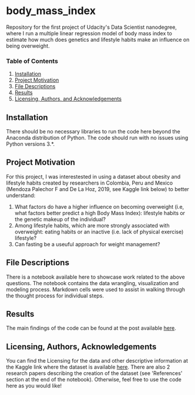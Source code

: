 # body_mass_index
Repository for the first project of Udacity's Data Scientist nanodegree, where I run a multiple linear regression model of body mass index to estimate how much does genetics and lifestyle habits make an influence on being overweight.


### Table of Contents

1. [Installation](#installation)
2. [Project Motivation](#motivation)
3. [File Descriptions](#files)
4. [Results](#results)
5. [Licensing, Authors, and Acknowledgements](#licensing)

## Installation <a name="installation"></a>

There should be no necessary libraries to run the code here beyond the Anaconda distribution of Python.  The code should run with no issues using Python versions 3.*.

## Project Motivation<a name="motivation"></a>

For this project, I was interestested in using a dataset about obesity and lifestyle habits created by researchers in Colombia, Peru and Mexico (Mendoza Palechor F and De La Hoz, 2019, see Kaggle link below) to better understand:

1. What factors do have a higher influence on becoming overweight (i.e, what factors better predict a high Body Mass Index): lifestyle habits or the genetic makeup of the individual?
2. Among lifestyle habits, which are more strongly associated with overweight: eating habits or an inactive (i.e. lack of physical exercise) lifestyle?
3. Can fasting be a useuful approach for weight management?


## File Descriptions <a name="files"></a>

There is a notebook available here to showcase work related to the above questions.  The notebook contains the data wrangling, visualization and modeling process.  Markdown cells were used to assist in walking through the thought process for individual steps.  


## Results<a name="results"></a>

The main findings of the code can be found at the post available [here](https://jvros.com.es/index.php/en/on-the-roots-of-overweight-nature-or-nurture/).

## Licensing, Authors, Acknowledgements<a name="licensing"></a>

You can find the Licensing for the data and other descriptive information at the Kaggle link where the dataset is available [here](https://www.kaggle.com/code/mpwolke/obesity-levels-life-style/notebook). 
There are also 2 research papers describing the creation of the dataset (see 'References' section at the end of the notebook).
Otherwise, feel free to use the code here as you would like! 
